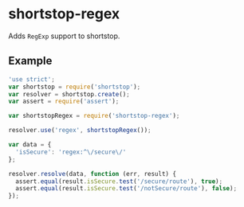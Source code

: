 # shortstop-regex

Adds `RegExp` support to shortstop.

## Example
``` js
'use strict';
var shortstop = require('shortstop');
var resolver = shortstop.create();
var assert = require('assert');

var shortstopRegex = require('shortstop-regex');

resolver.use('regex', shortstopRegex());

var data = {
  'isSecure': 'regex:^\/secure\/'
};

resolver.resolve(data, function (err, result) {
  assert.equal(result.isSecure.test('/secure/route'), true);
  assert.equal(result.isSecure.test('/notSecure/route'), false);
});
```

